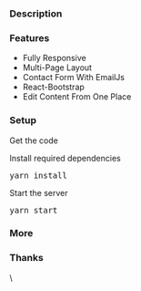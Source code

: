 ### Description





### Features

- Fully Responsive
- Multi-Page Layout
- Contact Form With EmailJs
- React-Bootstrap
- Edit Content From One Place

### Setup

Get the code

 
Install required dependencies

<pre>yarn install</pre>


Start the server

<pre>yarn start</pre>

### More


### Thanks
\

